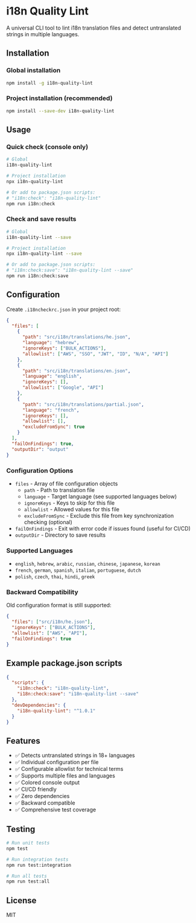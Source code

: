 # i18n Quality Lint

A universal CLI tool to lint i18n translation files and detect untranslated strings in multiple languages.

## Installation

### Global installation
```bash
npm install -g i18n-quality-lint
```

### Project installation (recommended)
```bash
npm install --save-dev i18n-quality-lint
```

## Usage

### Quick check (console only)
```bash
# Global
i18n-quality-lint

# Project installation
npx i18n-quality-lint

# Or add to package.json scripts:
# "i18n:check": "i18n-quality-lint"
npm run i18n:check
```

### Check and save results
```bash
# Global
i18n-quality-lint --save

# Project installation
npx i18n-quality-lint --save

# Or add to package.json scripts:
# "i18n:check:save": "i18n-quality-lint --save"
npm run i18n:check:save
```

## Configuration

Create `.i18ncheckrc.json` in your project root:

```json
{
  "files": [
    {
      "path": "src/i18n/translations/he.json",
      "language": "hebrew",
      "ignoreKeys": ["BULK_ACTIONS"],
      "allowlist": ["AWS", "SSO", "JWT", "ID", "N/A", "API"]
    },
    {
      "path": "src/i18n/translations/en.json",
      "language": "english",
      "ignoreKeys": [],
      "allowlist": ["Google", "API"]
    },
    {
      "path": "src/i18n/translations/partial.json",
      "language": "french",
      "ignoreKeys": [],
      "allowlist": [],
      "excludeFromSync": true
    }
  ],
  "failOnFindings": true,
  "outputDir": "output"
}
```

### Configuration Options

- `files` - Array of file configuration objects
  - `path` - Path to translation file
  - `language` - Target language (see supported languages below)
  - `ignoreKeys` - Keys to skip for this file
  - `allowlist` - Allowed values for this file
  - `excludeFromSync` - Exclude this file from key synchronization checking (optional)
- `failOnFindings` - Exit with error code if issues found (useful for CI/CD)
- `outputDir` - Directory to save results

### Supported Languages

- `english`, `hebrew`, `arabic`, `russian`, `chinese`, `japanese`, `korean`
- `french`, `german`, `spanish`, `italian`, `portuguese`, `dutch`
- `polish`, `czech`, `thai`, `hindi`, `greek`

### Backward Compatibility

Old configuration format is still supported:
```json
{
  "files": ["src/i18n/he.json"],
  "ignoreKeys": ["BULK_ACTIONS"],
  "allowlist": ["AWS", "API"],
  "failOnFindings": true
}
```

## Example package.json scripts

```json
{
  "scripts": {
    "i18n:check": "i18n-quality-lint",
    "i18n:check:save": "i18n-quality-lint --save"
  },
  "devDependencies": {
    "i18n-quality-lint": "^1.0.1"
  }
}
```

## Features

- ✅ Detects untranslated strings in 18+ languages
- ✅ Individual configuration per file
- ✅ Configurable allowlist for technical terms
- ✅ Supports multiple files and languages
- ✅ Colored console output
- ✅ CI/CD friendly
- ✅ Zero dependencies
- ✅ Backward compatible
- ✅ Comprehensive test coverage

## Testing

```bash
# Run unit tests
npm test

# Run integration tests
npm run test:integration

# Run all tests
npm run test:all
```

## License

MIT